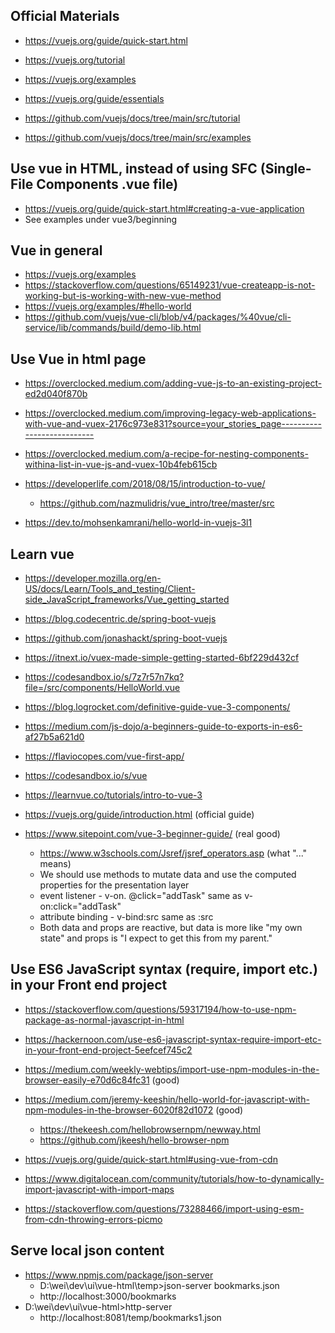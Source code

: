 ## Official Materials
* https://vuejs.org/guide/quick-start.html
* https://vuejs.org/tutorial
* https://vuejs.org/examples 
* https://vuejs.org/guide/essentials

* https://github.com/vuejs/docs/tree/main/src/tutorial
* https://github.com/vuejs/docs/tree/main/src/examples

## Use vue in HTML, instead of using SFC (Single-File Components .vue file) 
* https://vuejs.org/guide/quick-start.html#creating-a-vue-application
* See examples under vue3/beginning
## Vue in general
* https://vuejs.org/examples
* https://stackoverflow.com/questions/65149231/vue-createapp-is-not-working-but-is-working-with-new-vue-method
* https://vuejs.org/examples/#hello-world
* https://github.com/vuejs/vue-cli/blob/v4/packages/%40vue/cli-service/lib/commands/build/demo-lib.html

## Use Vue in html page
* https://overclocked.medium.com/adding-vue-js-to-an-existing-project-ed2d040f870b
* https://overclocked.medium.com/improving-legacy-web-applications-with-vue-and-vuex-2176c973e831?source=your_stories_page---------------------------
* https://overclocked.medium.com/a-recipe-for-nesting-components-withina-list-in-vue-js-and-vuex-10b4feb615cb
* https://developerlife.com/2018/08/15/introduction-to-vue/
  * https://github.com/nazmulidris/vue_intro/tree/master/src
  
  
* https://dev.to/mohsenkamrani/hello-world-in-vuejs-3l1
  
## Learn vue
  * https://developer.mozilla.org/en-US/docs/Learn/Tools_and_testing/Client-side_JavaScript_frameworks/Vue_getting_started
  
  * https://blog.codecentric.de/spring-boot-vuejs
  * https://github.com/jonashackt/spring-boot-vuejs
  
  * https://itnext.io/vuex-made-simple-getting-started-6bf229d432cf
  
  * https://codesandbox.io/s/7z7r57n7kq?file=/src/components/HelloWorld.vue
  
  * https://blog.logrocket.com/definitive-guide-vue-3-components/
  
  * https://medium.com/js-dojo/a-beginners-guide-to-exports-in-es6-af27b5a621d0
  * https://flaviocopes.com/vue-first-app/
  
  * https://codesandbox.io/s/vue

  * https://learnvue.co/tutorials/intro-to-vue-3

  
  * https://vuejs.org/guide/introduction.html (official guide)
  * https://www.sitepoint.com/vue-3-beginner-guide/ (real good)
    * https://www.w3schools.com/Jsref/jsref_operators.asp (what "..." means)
    * We should use methods to mutate data and use the computed properties for the presentation layer
    * event listener - v-on. @click="addTask" same as v-on:click="addTask"
    * attribute binding - v-bind:src same as :src
    * Both data and props are reactive, but data is more like "my own state" and props is "I expect to get this from my parent."

## Use ES6 JavaScript syntax (require, import etc.) in your Front end project
* https://stackoverflow.com/questions/59317194/how-to-use-npm-package-as-normal-javascript-in-html
* https://hackernoon.com/use-es6-javascript-syntax-require-import-etc-in-your-front-end-project-5eefcef745c2
* https://medium.com/weekly-webtips/import-use-npm-modules-in-the-browser-easily-e70d6c84fc31 (good)
* https://medium.com/jeremy-keeshin/hello-world-for-javascript-with-npm-modules-in-the-browser-6020f82d1072 (good)
  * https://thekeesh.com/hellobrowsernpm/newway.html
  * https://github.com/jkeesh/hello-browser-npm

* https://vuejs.org/guide/quick-start.html#using-vue-from-cdn
* https://www.digitalocean.com/community/tutorials/how-to-dynamically-import-javascript-with-import-maps
* https://stackoverflow.com/questions/73288466/import-using-esm-from-cdn-throwing-errors-picmo

## Serve local json content
* https://www.npmjs.com/package/json-server
  * D:\wei\dev\ui\vue-html\temp>json-server bookmarks.json
  * http://localhost:3000/bookmarks
* D:\wei\dev\ui\vue-html>http-server
  * http://localhost:8081/temp/bookmarks1.json